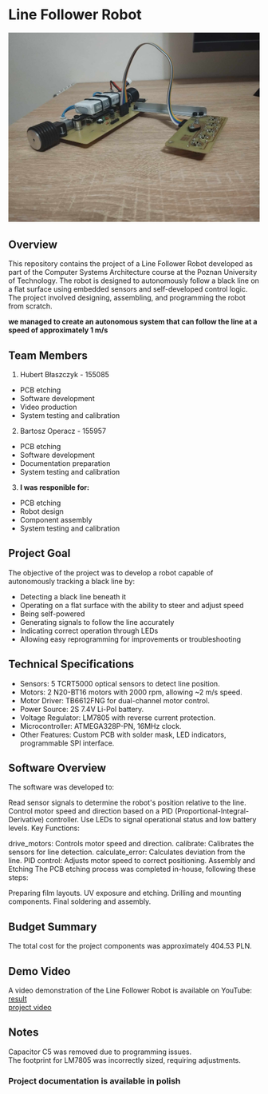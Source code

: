 # Line Follower Robot  

![appearance](appearance.jpg)  

## Overview  
This repository contains the project of a Line Follower Robot developed as part of the Computer Systems Architecture course at the Poznan University of Technology. The robot is designed to autonomously follow a black line on a flat surface using embedded sensors and self-developed control logic. The project involved designing, assembling, and programming the robot from scratch.  

**we managed to create an autonomous system that can follow the line at a speed of approximately 1 m/s**

## Team Members  
1. Hubert Błaszczyk - 155085
- PCB etching
- Software development
- Video production
- System testing and calibration

2. Bartosz Operacz - 155957
- PCB etching
- Software development
- Documentation preparation
- System testing and calibration

3. **I was responible for:**
- PCB etching
- Robot design
- Component assembly
- System testing and calibration  

## Project Goal
The objective of the project was to develop a robot capable of autonomously tracking a black line by:

- Detecting a black line beneath it  
- Operating on a flat surface with the ability to steer and adjust speed  
- Being self-powered  
- Generating signals to follow the line accurately  
- Indicating correct operation through LEDs  
- Allowing easy reprogramming for improvements or troubleshooting  

## Technical Specifications
- Sensors: 5 TCRT5000 optical sensors to detect line position.
- Motors: 2 N20-BT16 motors with 2000 rpm, allowing ~2 m/s speed.
- Motor Driver: TB6612FNG for dual-channel motor control.
- Power Source: 2S 7.4V Li-Pol battery.
- Voltage Regulator: LM7805 with reverse current protection.
- Microcontroller: ATMEGA328P-PN, 16MHz clock.
- Other Features: Custom PCB with solder mask, LED indicators, programmable SPI interface.

## Software Overview
The software was developed to:  

Read sensor signals to determine the robot's position relative to the line.
Control motor speed and direction based on a PID (Proportional-Integral-Derivative) controller.
Use LEDs to signal operational status and low battery levels.
Key Functions:

drive_motors: Controls motor speed and direction.
calibrate: Calibrates the sensors for line detection.
calculate_error: Calculates deviation from the line.
PID control: Adjusts motor speed to correct positioning.
Assembly and Etching
The PCB etching process was completed in-house, following these steps:

Preparing film layouts.
UV exposure and etching.
Drilling and mounting components.
Final soldering and assembly.

## Budget Summary
The total cost for the project components was approximately 404.53 PLN.

## Demo Video
A video demonstration of the Line Follower Robot is available on YouTube:  
[result](https://youtu.be/YW8YQgWOzjk)  
[project video](https://www.youtube.com/watch?v=wPkWPQ8s4SI&ab_channel=NapewnonieHubert)  

## Notes
Capacitor C5 was removed due to programming issues.  
The footprint for LM7805 was incorrectly sized, requiring adjustments.

### Project documentation is available in polish
